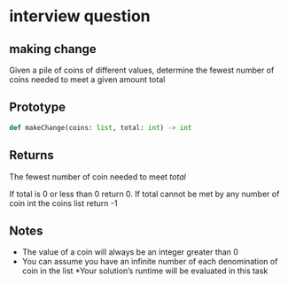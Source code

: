 # interview question

## making change
Given a pile of coins of different values, determine the fewest number of coins needed to meet a given amount total

## Prototype
```python
def makeChange(coins: list, total: int) -> int
```
## Returns 
The fewest number of coin needed to meet  $total$

If total is 0 or less than 0 return 0.
If total cannot be met by any number of coin int the coins list return -1
## Notes
* The value of a coin will always be an integer greater than 0
* You can assume you have an infinite number of each denomination of coin in the list
*Your solution’s runtime will be evaluated in this task
